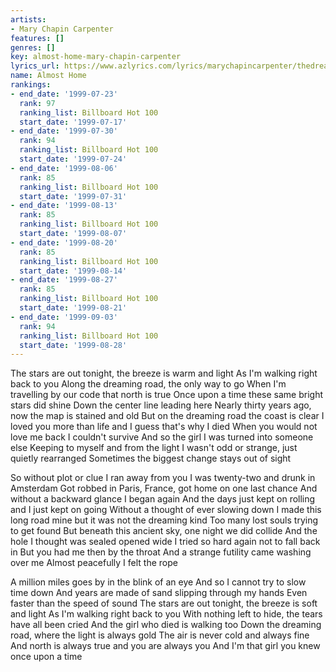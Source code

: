 ```yaml
---
artists:
- Mary Chapin Carpenter
features: []
genres: []
key: almost-home-mary-chapin-carpenter
lyrics_url: https://www.azlyrics.com/lyrics/marychapincarpenter/thedreamingroad.html
name: Almost Home
rankings:
- end_date: '1999-07-23'
  rank: 97
  ranking_list: Billboard Hot 100
  start_date: '1999-07-17'
- end_date: '1999-07-30'
  rank: 94
  ranking_list: Billboard Hot 100
  start_date: '1999-07-24'
- end_date: '1999-08-06'
  rank: 85
  ranking_list: Billboard Hot 100
  start_date: '1999-07-31'
- end_date: '1999-08-13'
  rank: 85
  ranking_list: Billboard Hot 100
  start_date: '1999-08-07'
- end_date: '1999-08-20'
  rank: 85
  ranking_list: Billboard Hot 100
  start_date: '1999-08-14'
- end_date: '1999-08-27'
  rank: 85
  ranking_list: Billboard Hot 100
  start_date: '1999-08-21'
- end_date: '1999-09-03'
  rank: 94
  ranking_list: Billboard Hot 100
  start_date: '1999-08-28'
---
```


The stars are out tonight, the breeze is warm and light
As I'm walking right back to you
Along the dreaming road, the only way to go
When I'm travelling by our code that north is true
Once upon a time these same bright stars did shine
Down the center line leading here
Nearly thirty years ago, now the map is stained and old
But on the dreaming road the coast is clear
I loved you more than life and I guess that's why I died
When you would not love me back I couldn't survive
And so the girl I was turned into someone else
Keeping to myself and from the light
I wasn't odd or strange, just quietly rearranged
Sometimes the biggest change stays out of sight

So without plot or clue I ran away from you
I was twenty-two and drunk in Amsterdam
Got robbed in Paris, France, got home on one last chance
And without a backward glance I began again
And the days just kept on rolling and I just kept on going
Without a thought of ever slowing down
I made this long road mine but it was not the dreaming kind
Too many lost souls trying to get found
But beneath this ancient sky, one night we did collide
And the hole I thought was sealed opened wide
I tried so hard again not to fall back in
But you had me then by the throat
And a strange futility came washing over me
Almost peacefully I felt the rope

A million miles goes by in the blink of an eye
And so I cannot try to slow time down
And years are made of sand slipping through my hands
Even faster than the speed of sound
The stars are out tonight, the breeze is soft and light
As I'm walking right back to you
With nothing left to hide, the tears have all been cried
And the girl who died is walking too
Down the dreaming road, where the light is always gold
The air is never cold and always fine
And north is always true and you are always you
And I'm that girl you knew once upon a time




